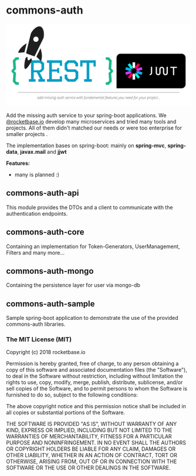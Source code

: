 # commons-auth

![logo](assets/commons-logo.svg)

Add the missing auth service to your spring-boot applications. We [@rocketbase.io](https://www.rocketbase.io) develop many microservices and tried many tools and projects. All of them didn't matched our needs or were too enterprise for smaller projects .

The implementation bases on spring-boot: mainly on **spring-mvc**, **spring-data**, **javax.mail** and **jjwt**

**Features:**
* many is planned :)

## commons-auth-api

This module provides the DTOs and a client to communicate with the authentication endpoints.

## commons-auth-core

Containing an implementation for Token-Generators, UserManagement, Filters and many more...

## commons-auth-mongo

Containing the persistence layer for user via mongo-db

## commons-auth-sample

Sample spring-boot application to demonstrate the use of the provided commons-auth libraries. 

### The MIT License (MIT)
Copyright (c) 2018 rocketbase.io

Permission is hereby granted, free of charge, to any person obtaining a copy of this software and associated documentation files (the "Software"), to deal in the Software without restriction, including without limitation the rights to use, copy, modify, merge, publish, distribute, sublicense, and/or sell copies of the Software, and to permit persons to whom the Software is furnished to do so, subject to the following conditions:

The above copyright notice and this permission notice shall be included in all copies or substantial portions of the Software.

THE SOFTWARE IS PROVIDED "AS IS", WITHOUT WARRANTY OF ANY KIND, EXPRESS OR IMPLIED, INCLUDING BUT NOT LIMITED TO THE WARRANTIES OF MERCHANTABILITY, FITNESS FOR A PARTICULAR PURPOSE AND NONINFRINGEMENT. IN NO EVENT SHALL THE AUTHORS OR COPYRIGHT HOLDERS BE LIABLE FOR ANY CLAIM, DAMAGES OR OTHER LIABILITY, WHETHER IN AN ACTION OF CONTRACT, TORT OR OTHERWISE, ARISING FROM, OUT OF OR IN CONNECTION WITH THE SOFTWARE OR THE USE OR OTHER DEALINGS IN THE SOFTWARE.